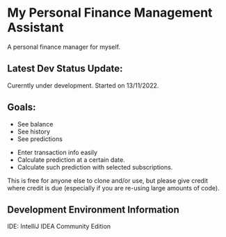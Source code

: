 # My Personal Finance Management Assistant
A personal finance manager for myself.

## Latest Dev Status Update:
Curerntly under development. Started on 13/11/2022.

## Goals:
- See balance
- See history
- See predictions
+ Enter transaction info easily
+ Calculate prediction at a certain date.
+ Calculate such prediction with selected subscriptions.

This is free for anyone else to clone and/or use, but please give credit where credit is due (especially if you are re-using large amounts of code).

## Development Environment Information
IDE:
IntelliJ IDEA Community Edition
